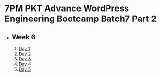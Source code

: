 # 7PM PKT Advance WordPress Engineering Bootcamp Batch7 Part 2

- ## Week 6

   1. [Day 1](https://www.facebook.com/iCodeguru/videos/497451153124397)
   2. [Day 2](https://www.facebook.com/watch/?v=1012318210818076)
   3. [Day 3](https://www.facebook.com/watch/?v=632017992913162)
   4. [Day 4](https://www.facebook.com/watch/?v=609048275318573)
   5. [Day 5](https://www.facebook.com/watch/?v=685310467393069)

<!-- - ## Week 

   1. [Day 1]()
   2. [Day 2]()
   3. [Day 3]()
   4. [Day 4]()
   5. [Day 5]() -->

<!-- - ## Week 

   1. [Day 1]()
   2. [Day 2]()
   3. [Day 3]()
   4. [Day 4]()
   5. [Day 5]() -->
